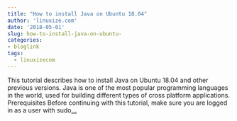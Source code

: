 ```yaml
---
title: "How to install Java on Ubuntu 18.04"
author: 'linuxize.com'
date: '2018-05-01'
slug: how-to-install-java-on-ubuntu-
categories:
- bloglink
tags:
  - linuxizecom
---
```


This tutorial describes how to install Java on Ubuntu 18.04 and other previous versions. Java is one of the most popular programming languages in the world, used for building different types of cross platform applications. Prerequisites Before continuing with this tutorial, make sure you are logged in as a user with sudo[... <i class="fas fa-external-link-alt"></i>](https://linuxize.com/post/install-java-on-ubuntu-18-04/)

